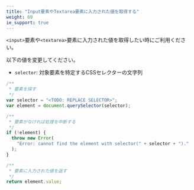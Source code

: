 ```yaml
---
title: "Input要素やTextarea要素に入力された値を取得する"
weight: 60
ie_support: true
---
```


`<input>`要素や`<textarea>`要素に入力された値を取得したい時にご利用ください。

以下の値を変更してください。

- `selector`: 対象要素を特定するCSSセレクターの文字列

```js
/**
 * 要素を探す
 */
var selector = "<TODO: REPLACE SELECTOR>";
var element = document.querySelector(selector);

/**
 * 要素がなければ処理を中断する
 */
if (!element) {
  throw new Error(
    "Error: cannot find the element with selector(" + selector + ")."
  );
}

/**
 * 要素に入力された値を返す
 */
return element.value;
```
